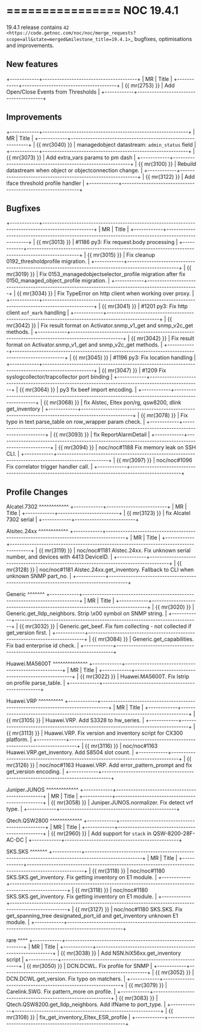 

================
NOC 19.4.1
================

19.4.1 release contains
`42 <https://code.getnoc.com/noc/noc/merge_requests?scope=all&state=merged&milestone_title=19.4.1>`_
bugfixes, optimisations and improvements.


New features
------------
+------------+---------------------------------------+
| MR         | Title                                 |
+------------+---------------------------------------+
| {{ mr(2753) }} | Add Open/Close Events from Thresholds |
+------------+---------------------------------------+


Improvements
------------
+------------+------------------------------------------------------------+
| MR         | Title                                                      |
+------------+------------------------------------------------------------+
| {{ mr(3040) }} | managedobject datastream: `admin_status` field             |
+------------+------------------------------------------------------------+
| {{ mr(3073) }} | Add extra_vars params to pm dash                           |
+------------+------------------------------------------------------------+
| {{ mr(3100) }} | Rebuild datastream when object or objectconnection change. |
+------------+------------------------------------------------------------+
| {{ mr(3122) }} | Add iface threshold profile handler                        |
+------------+------------------------------------------------------------+


Bugfixes
--------
+------------+---------------------------------------------------------------------------------------------------+
| MR         | Title                                                                                             |
+------------+---------------------------------------------------------------------------------------------------+
| {{ mr(3013) }} | #1186 py3: Fix request.body processing                                                            |
+------------+---------------------------------------------------------------------------------------------------+
| {{ mr(3015) }} | Fix cleanup 0192_thresholdprofile migration.                                                      |
+------------+---------------------------------------------------------------------------------------------------+
| {{ mr(3019) }} | Fix 0153_managedobjectselector_profile migration after fix 0150_managed_object_profile migration. |
+------------+---------------------------------------------------------------------------------------------------+
| {{ mr(3034) }} | Fix TypeError on http client when working over proxy.                                             |
+------------+---------------------------------------------------------------------------------------------------+
| {{ mr(3041) }} | #1201 py3: Fix http client `eof_mark` handling                                                    |
+------------+---------------------------------------------------------------------------------------------------+
| {{ mr(3042) }} | Fix result format on Activator.snmp_v1_get and snmp_v2c_get methods.                              |
+------------+---------------------------------------------------------------------------------------------------+
| {{ mr(3042) }} | Fix result format on Activator.snmp_v1_get and snmp_v2c_get methods.                              |
+------------+---------------------------------------------------------------------------------------------------+
| {{ mr(3045) }} | #1196 py3: Fix location handling                                                                  |
+------------+---------------------------------------------------------------------------------------------------+
| {{ mr(3047) }} | #1209 Fix syslogcollector/trapcollector port binding                                              |
+------------+---------------------------------------------------------------------------------------------------+
| {{ mr(3064) }} | py3 fix beef import encoding.                                                                     |
+------------+---------------------------------------------------------------------------------------------------+
| {{ mr(3068) }} | fix Alstec, Eltex pon/rg, qsw8200, dlink get_inventory                                            |
+------------+---------------------------------------------------------------------------------------------------+
| {{ mr(3078) }} | Fix typo in text parse_table on row_wrapper param check.                                          |
+------------+---------------------------------------------------------------------------------------------------+
| {{ mr(3093) }} | fix ReportAlarmDetail                                                                             |
+------------+---------------------------------------------------------------------------------------------------+
| {{ mr(3094) }} | noc/noc#1188 Fix memory leak on SSH CLI.                                                          |
+------------+---------------------------------------------------------------------------------------------------+
| {{ mr(3097) }} | noc/noc#1096 Fix correlator trigger handler call.                                                 |
+------------+---------------------------------------------------------------------------------------------------+


Profile Changes
---------------


Alcatel.7302
^^^^^^^^^^^^
+------------+-------------------------+
| MR         | Title                   |
+------------+-------------------------+
| {{ mr(3123) }} | fix Alcatel 7302 serial |
+------------+-------------------------+



Alsitec.24xx
^^^^^^^^^^^^
+------------+--------------------------------------------------------------------------------------+
| MR         | Title                                                                                |
+------------+--------------------------------------------------------------------------------------+
| {{ mr(3119) }} | noc/noc#1181 Alstec.24xx. Fix unknown serial number, and devices with 4413 DeviceID. |
+------------+--------------------------------------------------------------------------------------+
| {{ mr(3128) }} | noc/noc#1181 Alstec.24xx.get_inventory. Fallback to CLI when unknown SNMP part_no.   |
+------------+--------------------------------------------------------------------------------------+



Generic
^^^^^^^
+------------+----------------------------------------------------------------------------+
| MR         | Title                                                                      |
+------------+----------------------------------------------------------------------------+
| {{ mr(3020) }} | Generic.get_lldp_neighbors. Strip \x00 symbol on SNMP string.              |
+------------+----------------------------------------------------------------------------+
| {{ mr(3032) }} | Generic.get_beef. Fix fsm collecting - not collected if get_version first. |
+------------+----------------------------------------------------------------------------+
| {{ mr(3084) }} | Generic.get_capabilities. Fix bad enterprise id check.                     |
+------------+----------------------------------------------------------------------------+



Huawei.MA5600T
^^^^^^^^^^^^^^
+------------+----------------------------------------------------+
| MR         | Title                                              |
+------------+----------------------------------------------------+
| {{ mr(3022) }} | Huawei.MA5600T. Fix lstrip on profile parse_table. |
+------------+----------------------------------------------------+



Huawei.VRP
^^^^^^^^^^
+------------+---------------------------------------------------------------------------------+
| MR         | Title                                                                           |
+------------+---------------------------------------------------------------------------------+
| {{ mr(3105) }} | Huawei.VRP. Add S3328 to hw_series.                                             |
+------------+---------------------------------------------------------------------------------+
| {{ mr(3113) }} | Huawei.VRP. Fix version and inventory script for CX300 platform.                |
+------------+---------------------------------------------------------------------------------+
| {{ mr(3116) }} | noc/noc#1163 Huawei.VRP.get_inventory. Add S8504 slot count.                    |
+------------+---------------------------------------------------------------------------------+
| {{ mr(3126) }} | noc/noc#1163 Huawei.VRP. Add error_pattern_prompt and fix get_version encoding. |
+------------+---------------------------------------------------------------------------------+



Juniper.JUNOS
^^^^^^^^^^^^^
+------------+------------------------------------------------+
| MR         | Title                                          |
+------------+------------------------------------------------+
| {{ mr(3058) }} | Juniper.JUNOS.normalizer. Fix detect vrf type. |
+------------+------------------------------------------------+



Qtech.QSW2800
^^^^^^^^^^^^^
+------------+-----------------------------------------------+
| MR         | Title                                         |
+------------+-----------------------------------------------+
| {{ mr(2960) }} | Add support for `stack` in QSW-8200-28F-AC-DC |
+------------+-----------------------------------------------+



SKS.SKS
^^^^^^^
+------------+-----------------------------------------------------------------------------------------------------+
| MR         | Title                                                                                               |
+------------+-----------------------------------------------------------------------------------------------------+
| {{ mr(3118) }} | noc/noc#1180 SKS.SKS.get_inventory. Fix getting inventory on E1 module.                             |
+------------+-----------------------------------------------------------------------------------------------------+
| {{ mr(3118) }} | noc/noc#1180 SKS.SKS.get_inventory. Fix getting inventory on E1 module.                             |
+------------+-----------------------------------------------------------------------------------------------------+
| {{ mr(3127) }} | noc/noc#1180 SKS.SKS. Fix get_spanning_tree designated_port_id and get_inventory unknown E1 module. |
+------------+-----------------------------------------------------------------------------------------------------+



rare
^^^^
+------------+------------------------------------------------------------+
| MR         | Title                                                      |
+------------+------------------------------------------------------------+
| {{ mr(3038) }} | Add NSN.hiX56xx.get_inventory script                       |
+------------+------------------------------------------------------------+
| {{ mr(3050) }} | DCN.DCWL. Fix profile for SNMP                             |
+------------+------------------------------------------------------------+
| {{ mr(3052) }} | DCN.DCWL.get_version. Fix typo on matchers.                |
+------------+------------------------------------------------------------+
| {{ mr(3079) }} | Carelink.SWG. Fix pattern_more on profile.                 |
+------------+------------------------------------------------------------+
| {{ mr(3083) }} | Qtech.QSW8200.get_lldp_neighbors. Add ifName to port_type. |
+------------+------------------------------------------------------------+
| {{ mr(3108) }} | fix_get_inventory_Eltex_ESR_profile                        |
+------------+------------------------------------------------------------+
